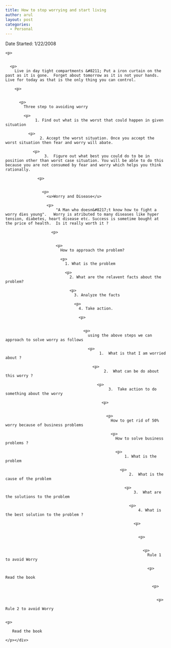 ```yaml
---
title: How to stop worrying and start living
author: arul
layout: post
categories:
  - Personal
---
```

<div id="msgcns!A7680953F5FDC114!507" class="bvMsg">
  <p>
    Date Started: 1/22/2008 
    
    <p>
        
      
      <p>
        Live in day tight compartments &#8211; Put a iron curtain on the past as it is gone.  Forget about tomorrow as it is not your hands. Live for today as that is the only thing you can control. 
        
        <p>
            
          
          <p>
            Three step to avoiding worry 
            
            <p>
                 1. Find out what is the worst that could happen in given situation 
              
              <p>
                   2. Accept the worst situation. Once you accept the worst situation then fear and worry will abate. 
                
                <p>
                     3.  Figure out what best you could do to be in position other than worst case situation. You will be able to do this because you are not consumed by fear and worry which helps you think rationally. 
                  
                  <p>
                      
                    
                    <p>
                      <u>Worry and Disease</u> 
                      
                      <p>
                          "A Man who doesn&#8217;t know how to fight a worry dies young".   Worry is atributed to many diseases like hyper tension, diabetes, heart disease etc. Success is sometime bought at the price of health.  Is it really worth it ? 
                        
                        <p>
                            
                          
                          <p>
                            How to approach the problem? 
                            
                            <p>
                              1. What is the problem 
                              
                              <p>
                                2. What are the relavent facts about the problem? 
                                
                                <p>
                                  3. Analyze the facts 
                                  
                                  <p>
                                    4. Take action. 
                                    
                                    <p>
                                        
                                      
                                      <p>
                                        using the above steps we can approach to solve worry as follows 
                                        
                                        <p>
                                             1.  What is that I am worried about ? 
                                          
                                          <p>
                                               2.  What can be do about this worry ? 
                                            
                                            <p>
                                                 3.  Take action to do something about the worry 
                                              
                                              <p>
                                                  
                                                
                                                <p>
                                                  How to get rid of 50%  worry because of business problems 
                                                  
                                                  <p>
                                                    How to solve business problems ? 
                                                    
                                                    <p>
                                                        1. What is the problem 
                                                      
                                                      <p>
                                                          2.  What is the cause of the problem 
                                                        
                                                        <p>
                                                            3.  What are the solutions to the problem 
                                                          
                                                          <p>
                                                              4. What is the best solution to the problem ? 
                                                            
                                                            <p>
                                                                
                                                              
                                                              <p>
                                                                  
                                                                
                                                                <p>
                                                                  Rule 1 to avoid Worry  
                                                                  
                                                                  <p>
                                                                       Read the book 
                                                                    
                                                                    <p>
                                                                        
                                                                      
                                                                      <p>
                                                                        Rule 2 to avoid Worry 
                                                                        
                                                                        <p>
                                                                             Read the book
                                                                        </p></div>
